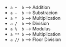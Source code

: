 - ```a +  b```  --> Addition
- ```a -  b```  --> Substracion
- ```a *  b```  --> Multiplication
- ```a /  b```  --> Division
- ```a %  b```  --> Modulus
- ```a ** b``` --> Multiplication
- ```a // b``` --> Floor Division
